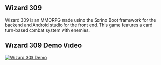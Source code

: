 ## Wizard 309 
Wizard 309 is an MMORPG made using the Spring Boot framework for the backend and Android studio for the front end. This game features a card turn-based combat system with enemies. 



## Wizard 309 Demo Video
[![Wizard 309 Demo](https://img.youtube.com/vi/oMW1WLmMf0E/0.jpg)](https://www.youtube.com/watch?v=oMW1WLmMf0E)

